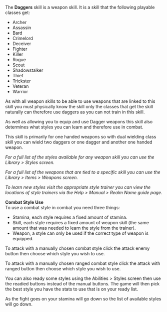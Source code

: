 ---
---
The **Daggers** skill is a weapon skill. It is a skill that the following playable classes get:

*   Archer
*   Assassin
*   Bard
*   Crimelord
*   Deceiver
*   Fighter
*   Killer
*   Rogue
*   Scout
*   Shadowstalker
*   Thief
*   Trickster
*   Veteran
*   Warrior

As with all weapon skills to be able to use weapons that are linked to this skill you must physically know the skill only the classes that get the skill naturally can therefore use daggers as you can not train in this skill.

As well as allowing you to equip and use Dagger weapons this skill also determines what styles you can learn and therefore use in combat.

This skill is primarily for one handed weapons so with dual wielding class skill you can wield two daggers or one dagger and another one handed weapon.

_For a full list of the styles available for any weapon skill you can use the Library > Styles screen._

_For a full list of the weapons that are tied to a specific skill you can use the Library > Items > Weapons screen._

_To learn new styles visit the appropriate style trainer you can view the locations of style trainers via the Help > Manual > Realm Name guide page._

**Combat Style Use**  
To use a combat style in combat you need three things:

*   Stamina, each style requires a fixed amount of stamina.
*   Skill, each style requires a fixed amount of weapon skill (the same amount that was needed to learn the style from the trainer).
*   Weapon, a style can only be used if the correct type of weapon is equipped.

To attack with a manually chosen combat style click the attack enemy button then choose which style you wish to use.

To attack with a manually chosen ranged combat style click the attack with ranged button then choose which style you wish to use.

You can also ready some styles using the Abilities > Styles screen then use the readied buttons instead of the manual buttons. The game will then pick the best style you have the stats to use that is on your ready list.

As the fight goes on your stamina will go down so the list of available styles will go down.